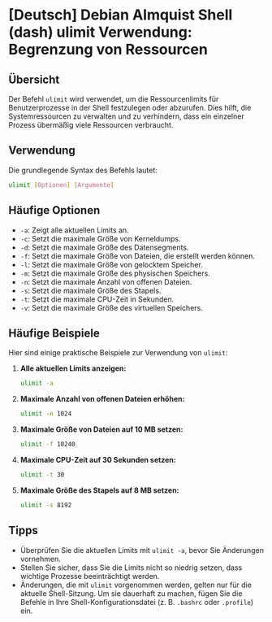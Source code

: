 # [Deutsch] Debian Almquist Shell (dash) ulimit Verwendung: Begrenzung von Ressourcen

## Übersicht
Der Befehl `ulimit` wird verwendet, um die Ressourcenlimits für Benutzerprozesse in der Shell festzulegen oder abzurufen. Dies hilft, die Systemressourcen zu verwalten und zu verhindern, dass ein einzelner Prozess übermäßig viele Ressourcen verbraucht.

## Verwendung
Die grundlegende Syntax des Befehls lautet:

```bash
ulimit [Optionen] [Argumente]
```

## Häufige Optionen
- `-a`: Zeigt alle aktuellen Limits an.
- `-c`: Setzt die maximale Größe von Kerneldumps.
- `-d`: Setzt die maximale Größe des Datensegments.
- `-f`: Setzt die maximale Größe von Dateien, die erstellt werden können.
- `-l`: Setzt die maximale Größe von gelocktem Speicher.
- `-m`: Setzt die maximale Größe des physischen Speichers.
- `-n`: Setzt die maximale Anzahl von offenen Dateien.
- `-s`: Setzt die maximale Größe des Stapels.
- `-t`: Setzt die maximale CPU-Zeit in Sekunden.
- `-v`: Setzt die maximale Größe des virtuellen Speichers.

## Häufige Beispiele
Hier sind einige praktische Beispiele zur Verwendung von `ulimit`:

1. **Alle aktuellen Limits anzeigen:**
   ```bash
   ulimit -a
   ```

2. **Maximale Anzahl von offenen Dateien erhöhen:**
   ```bash
   ulimit -n 1024
   ```

3. **Maximale Größe von Dateien auf 10 MB setzen:**
   ```bash
   ulimit -f 10240
   ```

4. **Maximale CPU-Zeit auf 30 Sekunden setzen:**
   ```bash
   ulimit -t 30
   ```

5. **Maximale Größe des Stapels auf 8 MB setzen:**
   ```bash
   ulimit -s 8192
   ```

## Tipps
- Überprüfen Sie die aktuellen Limits mit `ulimit -a`, bevor Sie Änderungen vornehmen.
- Stellen Sie sicher, dass Sie die Limits nicht so niedrig setzen, dass wichtige Prozesse beeinträchtigt werden.
- Änderungen, die mit `ulimit` vorgenommen werden, gelten nur für die aktuelle Shell-Sitzung. Um sie dauerhaft zu machen, fügen Sie die Befehle in Ihre Shell-Konfigurationsdatei (z. B. `.bashrc` oder `.profile`) ein.